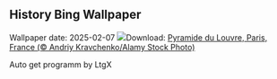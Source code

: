## History Bing Wallpaper
Wallpaper date: 2025-02-07
![](https://www.bing.com/th?id=OHR.LouvreRainyDay_FR-FR9439129374_UHD.jpg&w=1000)Download: [Pyramide du Louvre, Paris, France (© Andriy Kravchenko/Alamy Stock Photo)](https://www.bing.com/th?id=OHR.LouvreRainyDay_FR-FR9439129374_UHD.jpg)

Auto get programm by LtgX
